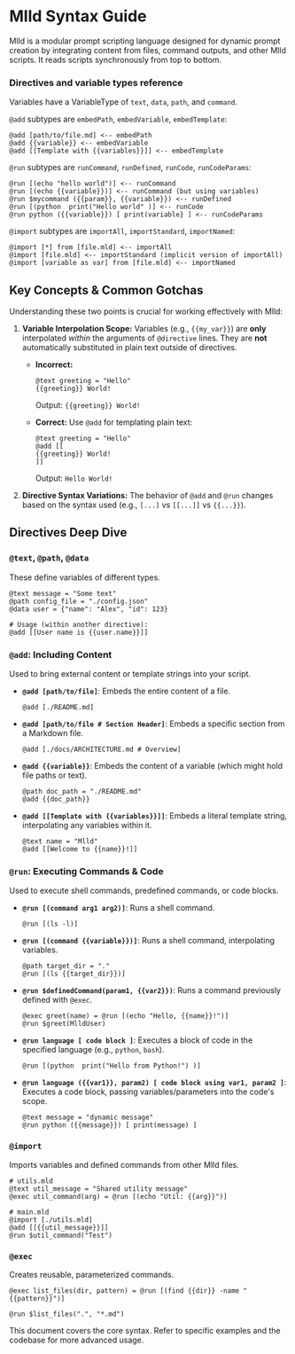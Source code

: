 # Mlld Syntax Guide

Mlld is a modular prompt scripting language designed for dynamic prompt creation by integrating content from files, command outputs, and other Mlld scripts. It reads scripts synchronously from top to bottom.

### Directives and variable types reference

Variables have a VariableType of `text`, `data`, `path`, and `command`.

`@add` subtypes are `embedPath`, `embedVariable`, `embedTemplate`:
```
@add [path/to/file.md] <-- embedPath
@add {{variable}} <-- embedVariable
@add [[Template with {{variables}}]] <-- embedTemplate
```
`@run` subtypes are `runCommand`, `runDefined`, `runCode`, `runCodeParams`:
```
@run [(echo "hello world")] <-- runCommand
@run [(echo {{variable}})] <-- runCommand (but using variables)
@run $mycommand ({{param}}, {{variable}}) <-- runDefined
@run [(python  print("Hello world" )] <-- runCode
@run python ({{variable}}) [ print(variable} ] <-- runCodeParams
```
`@import` subtypes are `importAll`, `importStandard`, `importNamed`:
```
@import [*] from [file.mld] <-- importAll
@import [file.mld] <-- importStandard (implicit version of importAll)
@import [variable as var] from [file.mld] <-- importNamed
```

## Key Concepts & Common Gotchas

Understanding these two points is crucial for working effectively with Mlld:

1.  **Variable Interpolation Scope:** Variables (e.g., `{{my_var}}`) are **only** interpolated *within* the arguments of `@directive` lines. They are **not** automatically substituted in plain text outside of directives.

    *   **Incorrect:**
        ```mlld
        @text greeting = "Hello"
        {{greeting}} World! 
        ```
        Output: `{{greeting}} World!`

    *   **Correct:** Use `@add` for templating plain text:
        ```mlld
        @text greeting = "Hello"
        @add [[
        {{greeting}} World!
        ]]
        ```
        Output: `Hello World!`

2.  **Directive Syntax Variations:** The behavior of `@add` and `@run` changes based on the syntax used (e.g., `[...]` vs `[[...]]` vs `{{...}}`).

## Directives Deep Dive

### `@text`, `@path`, `@data`

These define variables of different types.

```mlld
@text message = "Some text"
@path config_file = "./config.json"
@data user = {"name": "Alex", "id": 123}

# Usage (within another directive):
@add [[User name is {{user.name}}]]
```

### `@add`: Including Content

Used to bring external content or template strings into your script.

*   **`@add [path/to/file]`**: Embeds the entire content of a file.
    ```mlld
    @add [./README.md]
    ```
*   **`@add [path/to/file # Section Header]`**: Embeds a specific section from a Markdown file.
    ```mlld
    @add [./docs/ARCHITECTURE.md # Overview]
    ```
*   **`@add {{variable}}`**: Embeds the content of a variable (which might hold file paths or text).
    ```mlld
    @path doc_path = "./README.md"
    @add {{doc_path}}
    ```
*   **`@add [[Template with {{variables}}]]`**: Embeds a literal template string, interpolating any variables within it.
    ```mlld
    @text name = "Mlld"
    @add [[Welcome to {{name}}!]]
    ```

### `@run`: Executing Commands & Code

Used to execute shell commands, predefined commands, or code blocks.

*   **`@run [(command arg1 arg2)]`**: Runs a shell command.
    ```mlld
    @run [(ls -l)]
    ```
*   **`@run [(command {{variable}})]`**: Runs a shell command, interpolating variables.
    ```mlld
    @path target_dir = "."
    @run [(ls {{target_dir}})]
    ```
*   **`@run $definedCommand(param1, {{var2}})`**: Runs a command previously defined with `@exec`.
    ```mlld
    @exec greet(name) = @run [(echo "Hello, {{name}}!")]
    @run $greet(MlldUser)
    ```
*   **`@run language [ code block ]`**: Executes a block of code in the specified language (e.g., `python`, `bash`).
    ```mlld
    @run [(python  print("Hello from Python!") )]
    ```
*   **`@run language ({{var1}}, param2) [ code block using var1, param2 ]`**: Executes a code block, passing variables/parameters into the code's scope.
    ```mlld
    @text message = "dynamic message"
    @run python ({{message}}) [ print(message) ] 
    ```

### `@import`

Imports variables and defined commands from other Mlld files.

```mlld
# utils.mld
@text util_message = "Shared utility message"
@exec util_command(arg) = @run [(echo "Util: {{arg}}")]

# main.mld
@import [./utils.mld]
@add [[{{util_message}}]]
@run $util_command("Test")
```

### `@exec`

Creates reusable, parameterized commands.

```mlld
@exec list_files(dir, pattern) = @run [(find {{dir}} -name "{{pattern}}")]

@run $list_files(".", "*.md") 
```

This document covers the core syntax. Refer to specific examples and the codebase for more advanced usage.


